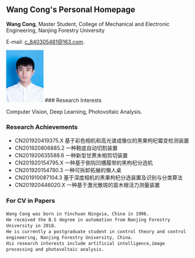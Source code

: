 ## Wang Cong's Personal Homepage

**Wang Cong**, Master Student, College of Mechanical and Electronic Engineering, Nanjing Forestry University

E-mail: c_840305481@163.com.

<img src="87E3A1DBFC99DD3D88645378E9D897E5.png" width="20%">
### Research Interests

Computer Vision, Deep Learning, Photovoltaic Analysis.
### Research Achievements
- CN201920419375.X 基于彩色相机和高光谱成像仪的黑果枸杞霉变检测装置
- CN201920806885.2 一种鞋底自动切割装置
- CN201920635588.6 一种新型甘蔗末梢剪切装置
- CN201920154795.X 一种基于倒钩凹槽履带的黑枸杞分选机
- CN201920154780.3 一种可拆卸拓展的懒人桌
- CN201910087104.3 基于深度相机的黑果枸杞分选装置及识别与分类算法
- CN201920446020.X 一种基于激光散斑的苗木根活力测量装置
### For CV in Papers
```text
Wang Cong was born in Yinchuan Ningxia, China in 1996.
He received the B.S degree in automation from Nanjing Forestry University in 2018.
He is currently a postgraduate student in control theory and control engineering, Nanjing Forestry University, China. 
His research interests include artificial intelligence,image processing and photovoltaic analysis.
```
